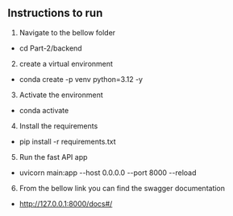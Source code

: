## Instructions to run 
1. Navigate to the bellow folder
- cd Part-2/backend
2. create a virtual environment
- conda create -p venv python=3.12 -y
3. Activate the environment
- conda activate
4. Install the requirements
- pip install -r requirements.txt
5. Run the fast API app
- uvicorn main:app --host 0.0.0.0 --port 8000 --reload
6. From the bellow link you can find the swagger documentation
- http://127.0.0.1:8000/docs#/
